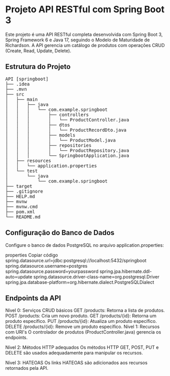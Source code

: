 # Projeto API RESTful com Spring Boot 3

Este projeto é uma API RESTful completa desenvolvida com Spring Boot 3, Spring Framework 6 e Java 17, seguindo o Modelo de Maturidade de Richardson. A API gerencia um catálogo de produtos com operações CRUD (Create, Read, Update, Delete).

## Estrutura do Projeto

<pre style="font-family: monospace;">
API [springboot]
├── .idea
├── .mvn
├── src
│   ├── main
│   │   ├── java
│   │   │   └── com.example.springboot
│   │   │       ├── controllers
│   │   │       │   └── ProductController.java
│   │   │       ├── dtos
│   │   │       │   └── ProductRecordDto.java
│   │   │       ├── models
│   │   │       │   └── ProductModel.java
│   │   │       ├── repositories
│   │   │       │   └── ProductRepository.java
│   │   │       └── SpringbootApplication.java
│   ├── resources
│   │   └── application.properties
│   └── test
│       └── java
│           └── com.example.springboot
├── target
├── .gitignore
├── HELP.md
├── mvnw
├── mvnw.cmd
├── pom.xml
└── README.md
</pre>

## Configuração do Banco de Dados
Configure o banco de dados PostgreSQL no arquivo application.properties:

properties
Copiar código
spring.datasource.url=jdbc:postgresql://localhost:5432/springboot
spring.datasource.username=postgres
spring.datasource.password=yourpassword
spring.jpa.hibernate.ddl-auto=update
spring.datasource.driver-class-name=org.postgresql.Driver
spring.jpa.database-platform=org.hibernate.dialect.PostgreSQLDialect

## Endpoints da API
Nível 0: Serviços CRUD básicos
GET /products: Retorna a lista de produtos.
POST /products: Cria um novo produto.
GET /products/{id}: Retorna um produto específico.
PUT /products/{id}: Atualiza um produto específico.
DELETE /products/{id}: Remove um produto específico.
Nível 1: Recursos com URI's
O controlador de produtos (ProductController.java) gerencia os endpoints.

Nível 2: Métodos HTTP adequados
Os métodos HTTP GET, POST, PUT e DELETE são usados adequadamente para manipular os recursos.

Nível 3: HATEOAS
Os links HATEOAS são adicionados aos recursos retornados pela API.
